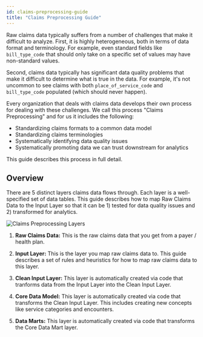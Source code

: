 ```yaml
---
id: claims-preprocessing-guide
title: "Claims Preprocessing Guide"
---
```


Raw claims data typically suffers from a number of challenges that make it difficult to analyze.  First, it is highly heterogeneous, both in terms of data format and terminology.  For example, even standard fields like ```bill_type_code``` that should only take on a specific set of values may have non-standard values.  

Second, claims data typically has significant data quality problems that make it difficult to determine what is true in the data.  For example, it's not uncommon to see claims with both ```place_of_service_code``` and ```bill_type_code``` populated (which should never happen).

Every organization that deals with claims data develops their own process for dealing with these challenges.  We call this process "Claims Preprocessing" and for us it includes the following:

- Standardizing claims formats to a common data model
- Standardizing claims terminologies
- Systematically identifying data quality issues
- Systematically promoting data we can trust downstream for analytics

This guide describes this process in full detail.

## Overview

There are 5 distinct layers claims data flows through.  Each layer is a well-specified set of data tables.  This guide describes how to map Raw Claims Data to the Input Layer so that it can be 1) tested for data quality issues and 2) transformed for analytics.

![Claims Preprocessing Layers](/img/claims_preprocessing_layers.jpg)

1. **Raw Claims Data:** This is the raw claims data that you get from a payer / health plan.

2. **Input Layer:** This is the layer you map raw claims data to.  This guide describes a set of rules and heuristics for how to map raw claims data to this layer.

3. **Clean Input Layer:** This layer is automatically created via code that tranforms data from the Input Layer into the Clean Input Layer.

4. **Core Data Model:** This layer is automatically created via code that transforms the Clean Input Layer.  This includes creating new concepts like service categories and encounters.

5. **Data Marts:** This layer is automatically created via code that transforms the Core Data Mart layer.